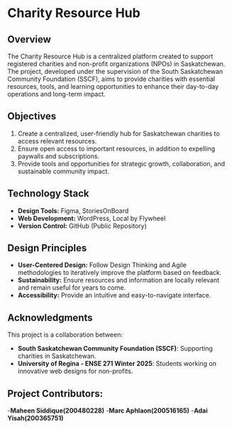 # Charity Resource Hub

## Overview

The Charity Resource Hub is a centralized platform created to support registered charities and non-profit organizations (NPOs) in Saskatchewan. The project, developed under the supervision of the South Saskatchewan Community Foundation (SSCF), aims to provide charities with essential resources, tools, and learning opportunities to enhance their day-to-day operations and long-term impact.

## Objectives

1. Create a centralized, user-friendly hub for Saskatchewan charities to access relevant resources.
2. Ensure open access to important resources, in addition to expelling paywalls and subscriptions.  
3. Provide tools and opportunities for strategic growth, collaboration, and sustainable community impact.

## Technology Stack

- **Design Tools:** Figma, StoriesOnBoard
- **Web Development:** WordPress, Local by Flywheel
- **Version Control:** GitHub (Public Repository)

## Design Principles

- **User-Centered Design:** Follow Design Thinking and Agile methodologies to iteratively improve the platform based on feedback.
- **Sustainability:** Ensure resources and information are locally relevant and remain useful for years to come.
- **Accessibility:** Provide an intuitive and easy-to-navigate interface.


## Acknowledgments

This project is a collaboration between:
- **South Saskatchewan Community Foundation (SSCF)**: Supporting charities in Saskatchewan.
- **University of Regina - ENSE 271 Winter 2025**: Students working on innovative web designs for non-profits.


## Project Contributors: 
-**Maheen Siddique(200480228)** 
-**Marc Aphlaon(200516165)** 
-**Adai Yisah(200365751)** 
